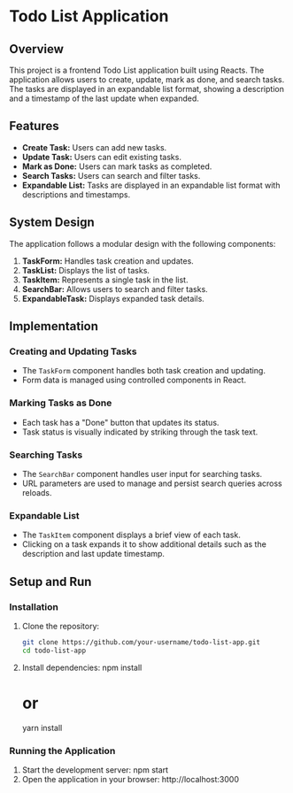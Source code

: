 # Todo List Application

## Overview

This project is a frontend Todo List application built using Reacts. The application allows users to create, update, mark as done, and search tasks. The tasks are displayed in an expandable list format, showing a description and a timestamp of the last update when expanded. 

## Features

- **Create Task:** Users can add new tasks.
- **Update Task:** Users can edit existing tasks.
- **Mark as Done:** Users can mark tasks as completed.
- **Search Tasks:** Users can search and filter tasks.
- **Expandable List:** Tasks are displayed in an expandable list format with descriptions and timestamps.

## System Design

The application follows a modular design with the following components:

1. **TaskForm:** Handles task creation and updates.
2. **TaskList:** Displays the list of tasks.
3. **TaskItem:** Represents a single task in the list.
4. **SearchBar:** Allows users to search and filter tasks.
5. **ExpandableTask:** Displays expanded task details.

## Implementation

### Creating and Updating Tasks

- The `TaskForm` component handles both task creation and updating.
- Form data is managed using controlled components in React.

### Marking Tasks as Done

- Each task has a "Done" button that updates its status.
- Task status is visually indicated by striking through the task text.

### Searching Tasks

- The `SearchBar` component handles user input for searching tasks.
- URL parameters are used to manage and persist search queries across reloads.

### Expandable List

- The `TaskItem` component displays a brief view of each task.
- Clicking on a task expands it to show additional details such as the description and last update timestamp.


## Setup and Run

### Installation

1. Clone the repository:
   ```sh
   git clone https://github.com/your-username/todo-list-app.git
   cd todo-list-app
2. Install dependencies:
   npm install
   # or
   yarn install

### Running the Application

1. Start the development server:
   npm start
2. Open the application in your browser:
   http://localhost:3000
